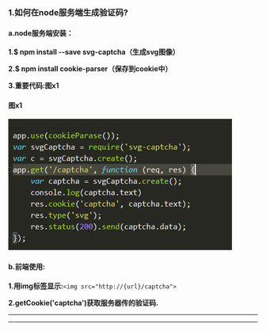 ### **1.如何在node服务端生成验证码?**

#### **a.node服务端安装：**

**1.$ npm install --save svg-captcha（生成svg图像）**

**2.$ npm install cookie-parser（保存到cookie中）**

**3.重要代码:图x1**

#### 图x1

![](/assets/x1.png)

#### **b.前端使用:**

**1.用img标签显示:**`<img src="http://{url}/captcha">`

**2.getCookie\('captcha'\)获取服务器传的验证码.**

---

---



